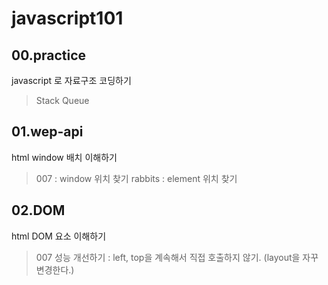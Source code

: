 # javascript101

## 00.practice
javascript 로 자료구조 코딩하기
> Stack
> Queue

## 01.wep-api
html window 배치 이해하기
> 007 : window 위치 찾기
> rabbits : element 위치 찾기

## 02.DOM
html DOM 요소 이해하기
> 007 성능 개선하기 : left, top을 계속해서 직접 호출하지 않기. (layout을 자꾸 변경한다.)

